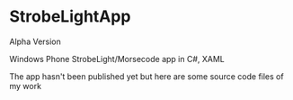 StrobeLightApp
==============

Alpha Version


Windows Phone StrobeLight/Morsecode app in C#, XAML


The app hasn't been published yet but here are some source code files of my work
